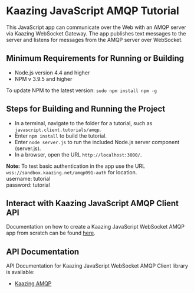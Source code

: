 # Kaazing JavaScript AMQP Tutorial

This JavaScript app can communicate over the Web with an AMQP server via Kaazing WebSocket Gateway. The app publishes text messages to the server and listens for messages from the AMQP server over WebSocket.

## Minimum Requirements for Running or Building

* Node.js version 4.4 and higher
* NPM v 3.9.5 and higher

To update NPM to the latest version:
`
sudo npm install npm -g
`

## Steps for Building and Running the Project

* In a terminal, navigate to the folder for a tutorial, such as `javascript.client.tutorials/amqp`.
* Enter `npm install` to build the tutorial.
* Enter `node server.js` to run the included Node.js server component (server.js).
* In a browser, open the URL `http://localhost:3000/`.
 
__Note:__ To test basic authentication in the app use the URL `wss://sandbox.kaazing.net/amqp091-auth` for location.
</br>
username: tutorial</br>
password: tutorial

## Interact with Kaazing JavaScript AMQP Client API

Documentation on how to create a Kaazing JavaScript WebSocket AMQP app from scratch can be found [here](http://kaazing.com/doc/5.0/amqp_client_docs/dev-js/o_dev_js.html).

## API Documentation

API Documentation for Kaazing JavaScript WebSocket AMQP Client library is available:

* [Kaazing AMQP](http://kaazing.com/doc/5.0/amqp_client_docs/apidoc/client/javascript/amqp/index.html)
